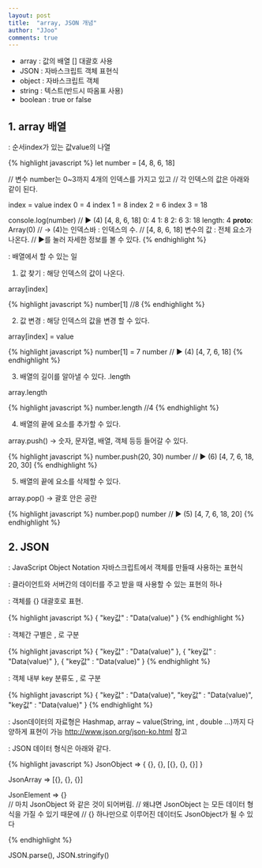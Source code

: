 ```yaml
---
layout: post
title:  "array, JSON 개념"
author: "JJoo"
comments: true
---
```


* array : 값의 배열 [] 대괄호 사용 
* JSON : 자바스크립트 객체 표현식
* object : 자바스크립트 객체 
* string : 텍스트(반드시 따옴표 사용)
* boolean : true or false

## 1. array 배열 

: 순서index가 있는 값value의 나열

{% highlight javascript %}
let number = [4, 8, 6, 18]

// 변수 number는 0~3까지 4개의 인덱스를 가지고 있고
// 각 인덱스의 값은 아래와 같이 된다.

index = value
index 0 = 4
index 1 = 8
index 2 = 6
index 3 = 18

   console.log(number) // ▶ (4) [4, 8, 6, 18]
                          0: 4
                          1: 8
                          2: 6
                          3: 18
                          length: 4
                          __proto__: Array(0)
                      // -> (4)는 인덱스바 : 인덱스의 수.
                      // [4, 8, 6, 18] 변수의 값 : 전체 요소가 나온다.
                      // ▶를 눌러 자세한 정보를 볼 수 있다.
{% endhighlight %}

: 배열에서 할 수 있는 일

1. 값 찾기 : 해당 인덱스의 값이 나온다.

array[index]

{% highlight javascript %}
number[1] //8
{% endhighlight %}

2. 값 변경 : 해당 인덱스의 값을 변경 할 수 있다.

array[index] = value

{% highlight javascript %}
number[1] = 7
number // ▶ (4) [4, 7, 6, 18]
{% endhighlight %}

3. 배열의 길이를 알아낼 수 있다. .length

array.length

{% highlight javascript %}
number.length //4
{% endhighlight %}

4. 배열의 끝에 요소를 추가할 수 있다.

array.push() -> 숫자, 문자열, 배열, 객체 등등 들어갈 수 있다.

{% highlight javascript %}
number.push(20, 30)
number // ▶ (6) [4, 7, 6, 18, 20, 30]
{% endhighlight %}

5. 배열의 끝에 요소를 삭제할 수 있다.

array.pop() -> 괄호 안은 공란

{% highlight javascript %}
number.pop()
number // ▶ (5) [4, 7, 6, 18, 20]
{% endhighlight %}


## 2. JSON

: JavaScript Object Notation  자바스크립트에서 객체를 만들때 사용하는 표현식

: 클라이언트와 서버간의 데이터를 주고 받을 때 사용할 수 있는 표현의 하나 

: 객체를 {} 대괄호로 표현. 

{% highlight javascript %}
{ "key값" : "Data(value)" }
{% endhighlight %}

: 객체간 구별은 , 로 구분 

{% highlight javascript %}
{ "key값" : "Data(value)" }, { "key값" : "Data(value)" }, { "key값" : "Data(value)" }
{% endhighlight %}

: 객체 내부 key 분류도 , 로 구분

{% highlight javascript %}
{ "key값" : "Data(value)",  "key값" : "Data(value)", "key값" : "Data(value)" }
{% endhighlight %}

: Json데이터의 자료형은 Hashmap, array ~ value(String, int , double …)까지 다양하게 표현이 가능
http://www.json.org/json-ko.html 참고 

: JSON 데이터 형식은 아래와 같다.

{% highlight javascript %}
JsonObject => { {}, {}, [{}, {}, {}] }

JsonArray => [{}, {}, {}]

JsonElement => {}  
// 마치 JsonObject 와 같은 것이 되어버림. 
// 왜냐면 JsonObject 는 모든 데이터 형식을 가질 수 있기 때문에 
// {} 하나만으로 이루어진 데이터도 JsonObject가 될 수 있다

{% endhighlight %}



JSON.parse(), JSON.stringify()
